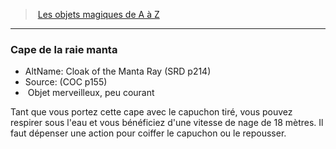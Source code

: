 ﻿---
!MagicItem
Type: Objet merveilleux
Rarity: peu courant
Id: magicitems_az_hd.md#cape-de-la-raie-manta
ParentLink: magicitems_az_hd.md#les-objets-magiques-de-a-à-z
Name: Cape de la raie manta
ParentName: Les objets magiques de A à Z
NameLevel: 3
AltName: Cloak of the Manta Ray (SRD p214)
Source: (COC p155)
Attributes: {}
---
> [Les objets magiques de A à Z](hd_magicitems_az_les_objets_magiques_de_a_a_z.md)

---

### Cape de la raie manta

- AltName: Cloak of the Manta Ray (SRD p214)
- Source: (COC p155)
-  Objet merveilleux, peu courant

Tant que vous portez cette cape avec le capuchon tiré, vous pouvez respirer sous l'eau et vous bénéficiez d'une vitesse de nage de 18 mètres. Il faut dépenser une action pour coiffer le capuchon ou le repousser.

